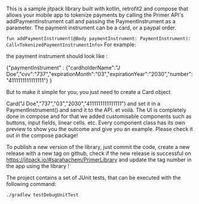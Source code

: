 This is a sample jitpack library built with kotlin, retrofit2 and compose that allows your mobile app to tokenize payments by calling the Primer API's addPaymentInstrument call and passing the PaymentInstrument as a parameter. The payment instrument can be a card, or a paypal order.

`fun addPaymentInstrument(@Body paymentInstrument: PaymentInstrument): Call<TokenizedPaymentInstrumentInfo>`
For example:

the payment instrument should look like :

{"paymentInstrument" : {"cardholderName":"J Doe","cvv":"737","expirationMonth":"03","expirationYear":"2030","number":"4111111111111111"} }

But to make it simple for you, you just need to create a Card object

Card("J Doe","737","03","2030","4111111111111111") and set it in a PaymentInstrument() and send it to the API. et voilà.
The UI is completely done in compose and for that we added customisable components such as buttons, input fields, linear cells. etc. Every component class has its own preview to show you the outcome and give you an example. Please check it out in the compose package!

To publish a new version of the library, just commit the code, create a new release with a new tag on github, check if the new release is successful on 
https://jitpack.io/#sarahachem/PrimerLibrary and update the tag number in the  app using the library !


The project contains a set of JUnit tests, that can be executed with the following command:

`./gradlew testDebugUnitTest`



